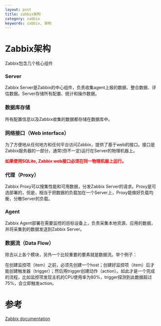 ```yaml
---
layout: post
title: zabbix架构
category: zabbix
keywords: zabbix, 架构 
---
```


# Zabbix架构
Zabbix包含几个核心组件
### Server
Zabbix Server是Zabbix的中心组件，负责收集agent上报的数据、整合数据、评估数据。Server存储所有配置、统计和操作数据。

### 数据库存储
所有配置信息以及Zabbix收集的数据都存储在数据库中。

### 网络接口（Web interface）
为了方便地从任何地方和任何平台访问Zabbix，提供了基于web的接口。接口是Zabbix服务器的一部分，通常(但不一定)运行在Server的物理机器上。

**<font color=red>如果使用SQLite, Zabbix web接口必须在同一物理机器上运行。</font>**

### 代理（Proxy）
Zabbix Proxy可以搜集性能和可用数据，分发Zabbix Server的请求。Proxy是可选部署的，但是，相当于把数据的负载加在一个Server上，Proxy能做好负载均衡，分散Server的负载。

### Agent
Zabbix Agent部署在需要监控的目标设备上，负责采集本地资源、应用的数据，并将采集到的数据发送到Zabbix Server。

### 数据流（Data Flow）
除去以上各个模块，另外一个比较重要的要素就是数据流。举个例子：

在创建监控项（item）之前，必须先创建一个host；创建好监控项（item）后才能创建触发器（trigger）；然后用trigger创建动作（action）。如此才是一个完成的流程，比如监控项发现主机的CPU使用率为80%，trigger探测到此数据超过75%，会立即触发action。

# 参考
[Zabbix documentation](https://www.zabbix.com/documentation/3.0/)

 

